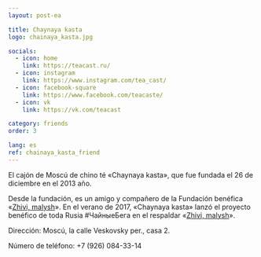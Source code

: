 ```yaml
---
layout: post-ea

title: Chaynaya kasta
logo: chainaya_kasta.jpg

socials:
  - icon: home
    link: https://teacast.ru/
  - icon: instagram
    link: https://www.instagram.com/tea_cast/
  - icon: facebook-square
    link: https://www.facebook.com/teacaste/
  - icon: vk
    link: https://vk.com/teacast

category: friends
order: 3

lang: es
ref: chainaya_kasta_friend
---
```


El cajón de Moscú de chino té «Chaynaya kasta», que fue fundada el 26 de diciembre en el 2013 año.

Desde la fundación, es un amigo y compañero de la Fundación benéfica 
«<a href="https://fondzhivimalysh.ru/" target="_blank">Zhivi, malysh</a>». En el verano de 2017, «Chaynaya kasta» lanzó el proyecto benéfico de toda Rusia #ЧайныеБега
en el respaldar «<a href="https://fondzhivimalysh.ru/" target="_blank">Zhivi, malysh</a>».

Dirección: Moscú, la calle Veskovsky per., casa 2. 

Número de teléfono: +7 (926) 084-33-14


